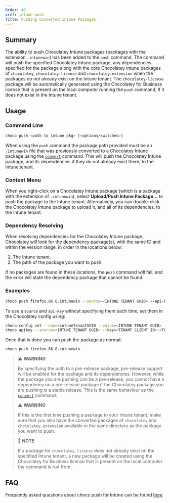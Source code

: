 ```yaml
---
Order: 40
xref: intune-push
Title: Pushing Converted Intune Packages
---
```


<?! Include "../../../shared/intune-note.txt" /?>

## Summary

The ability to push Chocolatey Intune packages (packages with the extension `.intunewin`) has been added to the `push` command. The command will push the specified Chocolatey Intune package, any dependencies specified for the package along with the core Chocolatey Intune packages of  `chocolatey`, `chocolatey-license` and `chocolatey.extension` when the packages do not already exist on the Intune tenant. The `chocolatey-license` package will be automatically generated using the Chocolatey for Business license that is present on the local computer running the `push` command, if it does not exist in the Intune tenant.

## Usage

### Command Line

~~~sh
choco push <path to intune pkg> [<options/switches>]
~~~

When using the `push` command the package path provided must be an `.intunewin` file that was previously converted to a Chocolatey Intune package using the [`convert`](xref:intune-convert) command. This will push the Chocolatey Intune package, and its dependencies if they do not already exist there, to the Intune tenant.

### Context Menu

When you right-click on a Chocolatey Intune package (which is a package with the extension of `.intunewin`), select **Upload/Push Intune Package...** to push the package to the Intune tenant. Alternatively, you can double-click the Chocolatey Intune package to upload it, and all of its dependencies, to the Intune tenant.

### Dependency Resolving

When resolving dependencies for the Chocolatey Intune package, Chocolatey will look for the dependency package(s), with the same ID and within the version range, in order in the locations below:

1. The Intune tenant.
2. The path of the package you want to push.

If no packages are found in these locations, the `push` command will fail, and the error will state the dependency package that cannot be found.

### Examples

~~~sh
choco push firefox.86.0.intunewin --source=<INTUNE TENANT GUID> --api-key=<TENANT CLIENT ID>:<TENANT CLIENT SECRET>
~~~

To use a `source` and `api-key` without specifying them each time, set them in the Chocolatey config using:

~~~sh
choco config set --name=intuneTenantGUID --value=<INTUNE TENANT GUID>
choco apikey --source=<INTUNE TENANT GUID> --key=<TENANT CLIENT ID>:<TENTANT CLIENT SECRET>
~~~

Once that is done you can push the package as normal:

~~~sh
choco push firefox.86.0.intunewin
~~~

> :warning: **WARNING**
>
> By specifying the path to a pre-release package, pre-release support will be enabled for the package and its dependencies. However, while the package you are pushing can be a pre-release, you cannot have a dependency on a pre-release package if the Chocolatey package you are pushing is a stable release. This is the same behaviour as the [`convert`](xref:intune-convert) command.

> :warning: **WARNING**
>
> If this is the first time pushing a package to your Intune tenant, make sure that you also have the converted packages of `chocolatey` and `chocolatey.extension` available in the same directory as the package you want to push.

> :memo: **NOTE**
>
> If a package for `chocolatey-license` does not already exist on the specified Intune tenant, a new package will be created using the Chocolatey for Business license that is present on the local computer the command is run from.

## FAQ

Frequently asked questions about choco push for Intune can be found [here](xref:intune-faq#push-faqs)
